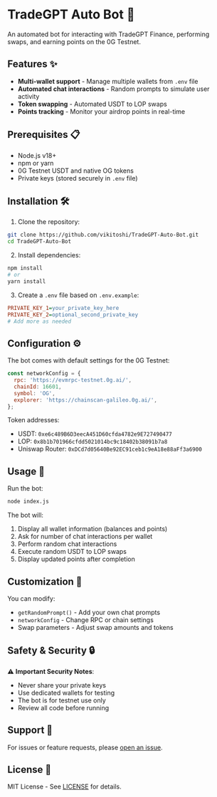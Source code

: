 # TradeGPT Auto Bot 🤖

An automated bot for interacting with TradeGPT Finance, performing swaps, and earning points on the 0G Testnet.

## Features ✨

- **Multi-wallet support** - Manage multiple wallets from `.env` file
- **Automated chat interactions** - Random prompts to simulate user activity
- **Token swapping** - Automated USDT to LOP swaps
- **Points tracking** - Monitor your airdrop points in real-time

## Prerequisites 📋

- Node.js v18+
- npm or yarn
- 0G Testnet USDT and native OG tokens
- Private keys (stored securely in `.env` file)

## Installation 🛠️

1. Clone the repository:
```bash
git clone https://github.com/vikitoshi/TradeGPT-Auto-Bot.git
cd TradeGPT-Auto-Bot
```

2. Install dependencies:
```bash
npm install
# or
yarn install
```

3. Create a `.env` file based on `.env.example`:
```ini
PRIVATE_KEY_1=your_private_key_here
PRIVATE_KEY_2=optional_second_private_key
# Add more as needed
```

## Configuration ⚙️

The bot comes with default settings for the 0G Testnet:

```javascript
const networkConfig = {
  rpc: 'https://evmrpc-testnet.0g.ai/',
  chainId: 16601,
  symbol: 'OG',
  explorer: 'https://chainscan-galileo.0g.ai/',
};
```

Token addresses:
- USDT: `0xe6c489B6D3eecA451D60cfda4782e9E727490477`
- LOP: `0x8b1b701966cfdd5021014bc9c18402b38091b7a8`
- Uniswap Router: `0xDCd7d05640Be92EC91ceb1c9eA18e88aFf3a6900`

## Usage 🚀

Run the bot:
```bash
node index.js
```

The bot will:
1. Display all wallet information (balances and points)
2. Ask for number of chat interactions per wallet
3. Perform random chat interactions
4. Execute random USDT to LOP swaps
5. Display updated points after completion

## Customization 🎨

You can modify:
- `getRandomPrompt()` - Add your own chat prompts
- `networkConfig` - Change RPC or chain settings
- Swap parameters - Adjust swap amounts and tokens

## Safety & Security 🔒

⚠️ **Important Security Notes**:
- Never share your private keys
- Use dedicated wallets for testing
- The bot is for testnet use only
- Review all code before running

## Support 💬

For issues or feature requests, please [open an issue](https://github.com/vikitoshi/TradeGPT-Auto-Bot/issues).

## License 📄

MIT License - See [LICENSE](LICENSE) for details.